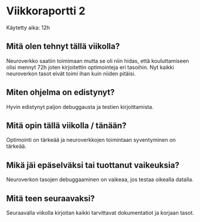 # Viikkoraportti 2

Käytetty aika: 12h

## Mitä olen tehnyt tällä viikolla?

Neuroverkko saatiin toimimaan mutta se oli niin hidas, että kouluttamiseen olisi mennyt 72h joten kirjoitettin optimointeja eri tasoihin. Nyt kaikki neuroverkon tasot eivät toimi ihan kuin niiden pitäisi. 

## Miten ohjelma on edistynyt?

Hyvin edistynyt paljon debuggausta ja testien kirjoittamista.

## Mitä opin tällä viikolla / tänään?

Optimointi on tärkeää ja neuroverkkojen toimintaan syventyminen on tärkeää.

## Mikä jäi epäselväksi tai tuottanut vaikeuksia?

Neuroverkon tasojen debuggaaminen on vaikeaa, jos testaa oikealla datalla.

## Mitä teen seuraavaksi?

Seuraavalla viikolla kirjoitan kaikki tarvittavat dokumentatiot ja korjaan tasot.